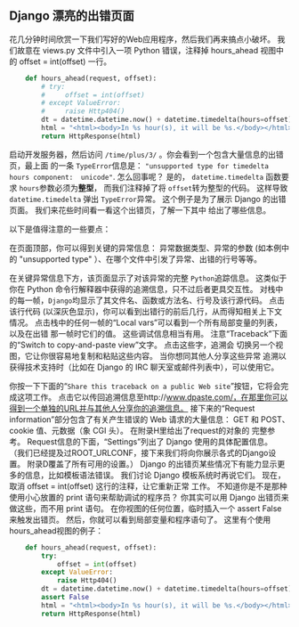 ## Django 漂亮的出错页面 

花几分钟时间欣赏一下我们写好的Web应用程序，然后我们再来搞点小破坏。 我们故意在 views.py 文件中引入一项 Python 错误，注释掉 hours_ahead 视图中的 offset = int(offset) 一行。 
```python
    def hours_ahead(request, offset):
        # try:
        #     offset = int(offset)
        # except ValueError:
        #     raise Http404()
        dt = datetime.datetime.now() + datetime.timedelta(hours=offset)
        html = "<html><body>In %s hour(s), it will be %s.</body></html>" % (offset, dt)
        return HttpResponse(html)
```
启动开发服务器，然后访问 `/time/plus/3/` 。你会看到一个包含大量信息的出错页，最上面 的一条 `TypeError`信息是： `"unsupported type for timedelta hours component:  unicode"`. 
怎么回事呢？ 是的， `datetime.timedelta` 函数要求 `hours`参数必须为**整型**， 而我们注释掉了将 `offset`转为整型的代码。 这样导致 `datetime.timedelta` 弹出 `TypeError`异常。 
这个例子是为了展示 Django 的出错页面。 我们来花些时间看一看这个出错页，了解一下其中 给出了哪些信息。 

以下是值得注意的一些要点： 

在页面顶部，你可以得到关键的异常信息： 异常数据类型、异常的参数 (如本例中的 "unsupported type" ）、在哪个文件中引发了异常、出错的行号等等。 

在关键异常信息下方，该页面显示了对该异常的完整 `Python`追踪信息。 这类似于你在 Python 命令行解释器中获得的追溯信息，只不过后者更具交互性。 对栈中的每一帧，`Django`均显示了其文件名、函数或方法名、行号及该行源代码。 
点击该行代码 (以深灰色显示)，你可以看到出错行的前后几行，从而得知相关上下文情况。 
点击栈中的任何一帧的“Local vars”可以看到一个所有局部变量的列表，以及在出错 那一帧时它们的值。 这些调试信息相当有用。 
注意“Traceback”下面的“Switch to copy-and-paste view”文字。 点击这些字，追溯会 切换另一个视图，它让你很容易地复制和粘贴这些内容。 当你想同其他人分享这些异常 追溯以获得技术支持时（比如在 Django 的 IRC 聊天室或邮件列表中），可以使用它。 

你按一下下面的“`Share this traceback on a public Web site`”按钮，它将会完成这项工作。 点击它以传回追溯信息至http://www.dpaste.com/，在那里你可以得到一个单独的URL并与其他人分享你的追溯信息。 
接下来的“Request information”部分包含了有关产生错误的 Web 请求的大量信息： GET 和 POST、cookie 值、元数据（象 CGI 头）。 在附录H里给出了request的对象的 完整参考。 
Request信息的下面，“Settings”列出了 Django 使用的具体配置信息。 （我们已经提及过ROOT_URLCONF，接下来我们将向你展示各式的Django设置。 附录D覆盖了所有可用的设置。） 
Django 的出错页某些情况下有能力显示更多的信息，比如模板语法错误。 我们讨论 Django 模板系统时再说它们。 现在，取消 offset = int(offset) 这行的注释，让它重新正常 工作。 
不知道你是不是那种使用小心放置的 print 语句来帮助调试的程序员？ 你其实可以用 Django 出错页来做这些，而不用 print 语句。 在你视图的任何位置，临时插入一个 assert False 来触发出错页。 然后，你就可以看到局部变量和程序语句了。 这里有个使用hours_ahead视图的例子： 
```python
    def hours_ahead(request, offset):
        try:
            offset = int(offset)
        except ValueError:
            raise Http404()
        dt = datetime.datetime.now() + datetime.timedelta(hours=offset)
        assert False
        html = "<html><body>In %s hour(s), it will be %s.</body></html>" % (offset, dt)
        return HttpResponse(html)

```
